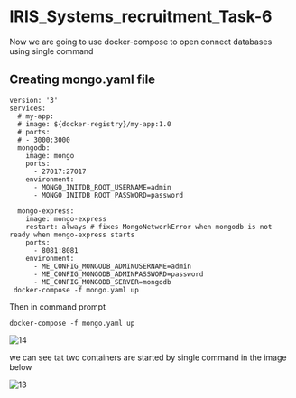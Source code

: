 # IRIS_Systems_recruitment_Task-6
Now we are going to use docker-compose to open connect databases using single command
## Creating mongo.yaml file
```
version: '3'
services:
  # my-app:
  # image: ${docker-registry}/my-app:1.0
  # ports:
  # - 3000:3000
  mongodb:
    image: mongo
    ports:
      - 27017:27017
    environment:
      - MONGO_INITDB_ROOT_USERNAME=admin
      - MONGO_INITDB_ROOT_PASSWORD=password
      
  mongo-express:
    image: mongo-express
    restart: always # fixes MongoNetworkError when mongodb is not ready when mongo-express starts
    ports:
      - 8081:8081
    environment:
      - ME_CONFIG_MONGODB_ADMINUSERNAME=admin
      - ME_CONFIG_MONGODB_ADMINPASSWORD=password
      - ME_CONFIG_MONGODB_SERVER=mongodb
 docker-compose -f mongo.yaml up
```
Then in command prompt
```
docker-compose -f mongo.yaml up
```

![14](https://user-images.githubusercontent.com/84263946/173130600-be62fbcc-4235-4a25-a9dd-6e3417ce8144.PNG)

we can see tat two containers are started by single command in the image below

![13](https://user-images.githubusercontent.com/84263946/173130731-2e737ddb-f19e-4262-be14-b84adf2781a0.PNG)

